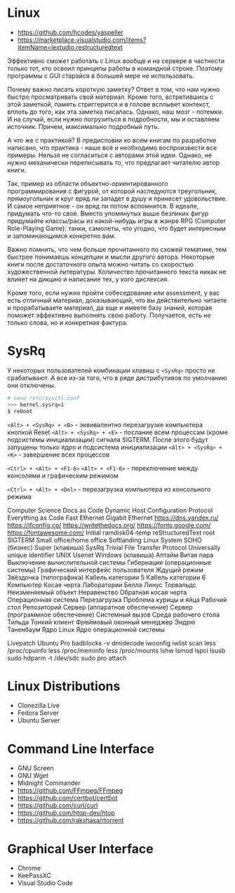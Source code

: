 # Linux


- https://github.com/hcodes/yaspeller
- https://marketplace.visualstudio.com/items?itemName=lextudio.restructuredtext


Эффективно сможет работать с Linux вообще и на сервере в частности только тот, кто освоил принципы работы в командной строке. Поэтому программы с GUI старайся в большей мере не использовать.

Почему важно писать короткую заметку? Ответ в том, что нам нужно быстро просматривать свой материал. Кроме того, встретившись с этой заметкой, память стриггерится и в голове всплывет контекст, вплоть до того, как эта заметка писалась. Однако, наш мозг - потемки. И на случай, если нужно погрузиться в подробности, мы и оставляем источник. Причем, максимально подробный путь.

А что же с практикой? В предисловии ко всем книгам по разработке написано, что практика - наше всё и необходимо воспроизвести все примеры. Нельзя не согласиться с авторами этой идеи. Однако, не нужно механически переписывать то, что предлагает читателю автор книги.

Так, пример из области объектно-ориентированного программирования с фигурой, от которой наследуются треугольник, прямоугольник и круг вряд ли западет в душу и принесет удовольствие. И самое неприятное - он вряд ли потом вспомнится. В идеале, придумать что-то своё. Вместо упомянутых выше безликих фигур придумайте классы/расы из какой-нибудь игры в жанре RPG (Computer Role-Playing Game): танки, самолеты, что угодно, что будет интересным и запоминающимся конкретно вам. 

Важно помнить, что чем больше прочитанного по схожей тематике, тем быстрее понимаешь концепции и мысли другого автора. Некоторые книги после достаточного опыта можно читать со скоростью художественной литературы. Количество прочитанного текста никак не влияет на дикцию и написание тех, у кого дислексия.

Кроме того, если нужно пройти собеседование или assessment, у вас есть отличный материал, доказывающий, что вы действительно читаете и прорабатываете материал, да еще и имеете базу знаний, которая поможет эффективно выполнять свою работу. Получается, есть не только слова, но и конкретная фактура.


# SysRq
У некоторых пользователей комбинации клавиш с `<SysRq>` просто не срабатывают. А все из-за того, что в ряде дистрибутивов по умолчанию они отключены.

```bash
# nano /etc/sysctl.conf
>>> kernel.sysrq=1
$ reboot
```

`<Alt> + <SysRq> + <B>` - эквивалентно перезагрузке компьютера кнопкой Reset
`<Alt> + <SysRq> + <E>` - послание всем процессам (кроме подсистемы инициализации) сигнала SIGTERM. После этого будут запущены только ядро и подсистема инициализации
`<Alt> + <SysRq> + <K>` - завершение всех процессов

`<Ctrl> + <Alt> + <F1-6>` `<Alt> + <F1-6>` - переключение между консолями и графическим режимом

`<Ctrl> + <Alt> + <Del>` - перезагрузка компьютера из консольного режима


Computer Science
Docs as Code
Dynamic Host Configuration Protocol
Everything as Code
Fast Ethernet
Gigabit Ethernet
https://dns.yandex.ru/
https://ifconfig.co/
https://writethedocs.org/
https://fonts.google.com/
https://fontawesome.com/
Initial ramdisk04-temp
reStructuredText
root
SIGTERM
Small office/home office
Softlanding Linux System
SOHO (бизнес)
Super (клавиша)
SysRq
Trivial File Transfer Protocol
Universally unique identifier
UNIX
Usenet
Windows (клавиша)
Аптайм
Витая пара
Выключение вычислительной системы
Гибернация (операционные системы)
Графический интерфейс пользователя
Ждущий режим
Звёздочка (типографика)
Кабель категории 5
Кабель категории 6
Компьютер
Косая черта
Лаборатории Белла
Линус Торвальдс
Неизменяемый объект
Неравенство
Обратная косая черта
Операционная система
Перезагрузка
Проблема курицы и яйца
Рабочий стол
Репозиторий
Сервер (аппаратное обеспечение)
Сервер (программное обеспечение)
Системный вызов
Среда рабочего стола
Тильда
Тонкий клиент
Фреймовый оконный менеджер
Эндрю Таненбаум
Ядро Linux
Ядро операционной системы


Livepatch
Ubuntu Pro
badblocks -v <device>
dmidecode
iwconfig
iwlist <interface> scan
less /proc/cpuinfo
less /proc/meminfo
less /proc/mounts
lshw
lsmod
lspci
lsusb
sudo hdparm -t /dev/sdc
sudo pro attach <token>


# Linux Distributions
- Clonezilla Live
- Fedora Server
- Ubuntu Server

# Command Line Interface
- GNU Screen
- GNU Wget
- Midnight Commander
- https://github.com/FFmpeg/FFmpeg
- https://github.com/certbot/certbot
- https://github.com/curl/curl
- https://github.com/htop-dev/htop
- https://github.com/rakshasa/rtorrent

# Graphical User Interface
- Chrome
- KeePassXC
- Visual Studio Code
